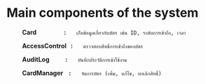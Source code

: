 # Main components of the system

 &nbsp;&nbsp;&nbsp;&nbsp;&nbsp;&nbsp;&nbsp;&nbsp;&nbsp;<b>Card &nbsp;&nbsp;&nbsp;&nbsp;&nbsp;&nbsp;&nbsp;&nbsp;&nbsp;&nbsp;&nbsp;&nbsp;&nbsp;&nbsp;&nbsp;&nbsp;&nbsp;&nbsp;:</b> &nbsp;&nbsp;&nbsp;&nbsp; `เก็บข้อมูลเกี่ยวกับบัตร เช่น ID, ระดับการเข้าถึง, เวลา`  

 &nbsp;&nbsp;&nbsp;&nbsp;&nbsp;&nbsp;&nbsp;&nbsp;&nbsp;<b>AccessControl &nbsp;&nbsp;:</b> &nbsp;&nbsp;&nbsp;&nbsp; `ตรวจสอบสิทธิ์การเข้าถึงของบัตร`

 &nbsp;&nbsp;&nbsp;&nbsp;&nbsp;&nbsp;&nbsp;&nbsp;&nbsp;<b>AuditLog &nbsp;&nbsp;&nbsp;&nbsp;&nbsp;&nbsp;&nbsp;&nbsp;&nbsp;&nbsp;:</b> &nbsp;&nbsp;&nbsp;&nbsp; `บันทึกประวัติการเข้าใช้งาน`

 &nbsp;&nbsp;&nbsp;&nbsp;&nbsp;&nbsp;&nbsp;&nbsp;&nbsp;<b>CardManager &nbsp;&nbsp;&nbsp;:</b> &nbsp;&nbsp;&nbsp;&nbsp; `จัดการบัตร (เพิ่ม, แก้ไข, ยกเลิกสิทธิ์)`

